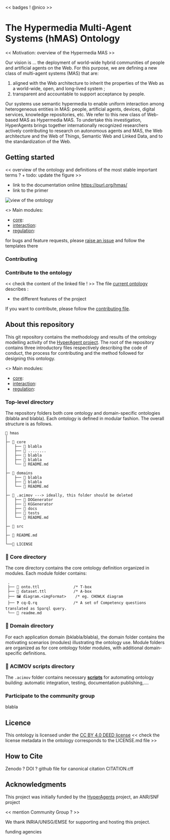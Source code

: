 << badges ! @nico >>

# The Hypermedia Multi-Agent Systems (hMAS) Ontology 

<< Motivation: overview of the Hypermedia MAS >>

Our vision is ...  the deployment of world-wide hybrid communities of people and artificial agents on the Web. For this purpose, we are defining a new class of multi-agent systems (MAS) that are: 

1) aligned with the Web architecture to inherit the properties of the Web as a world-wide, open, and long-lived system ; 
2) transparent and accountable to support acceptance by people. 

Our systems use semantic hypermedia to enable uniform interaction among heterogeneous entities in MAS: people, artificial agents, devices, digital services, knowledge repositories, etc. We refer to this new class of Web-based MAS as Hypermedia MAS.
To undertake this investigation, HyperAgents brings together internationally recognized researchers actively contributing to research on autonomous agents and MAS, the Web architecture and the Web of Things, Semantic Web and Linked Data, and to the standardization of the Web.


## Getting started

<< overview of the ontology and definitions of the most stable important terms ?  + todo: update the figure >> 

* link to the documentation online https://purl.org/hmas/
* link to the primer

![view of the ontology](https://github.com/HyperAgents/ns.hyperagents.org/blob/master/resources/hmas-webvowl-v2.jpg)

<<overview of the modularization >>
Main modules: 
- [core](): 
- [interaction](): 
- [regulation](): 

for bugs and feature requests, please [raise an issue](issues/new) and follow the templates there


### Contributing 

### Contribute to the ontology


<< check the content of the linked file ! >>
The file [current ontology](https://github.com/HyperAgents/ns.hyperagents.org/blob/master/MODELING-ONTOLOGIES.md) describes :
* the different features of the project

If you want to contribute, please follow the [contributing file](https://github.com/HyperAgents/ns.hyperagents.org/blob/master/CONTRIBUTING.md).

## About this repository

This git repository contains the methodology and results of the ontology modelling activity of the [HyperAgent project](https://www.hyperagents.org/).
The root of the repository contains three introductory files respectively describing the code of conduct, the process for contributing and the method followed for designing this ontology.

<<overview of the repository structure: how  >>
Main modules: 
- [core](): 
- [interaction](): 
- [regulation](): 


### Top-level directory 
The repository folders both core ontology and domain-specific ontologies (blabla and blabla). Each ontology is defined in modular fashion. The overall structure is as follows.

```
📂 hmas
│
├─ 📁 core
│   ├── 📁 blabla
│   ├── 📁 ........
│   ├── 📁 blabla
│   ├── 📁 blabla
│   └── 📄 README.md
│
├─ 📁 domains
│   ├── 📁 blabla
│   ├── 📁 blabla
│   └── 📄 README.md
│
├─ 📁 .acimov ---> ideally, this folder should be deleted
│   ├── 📁 DOGenerator
│   ├── 📁 KGGenerator
│   ├── 📁 docs
│   ├── 📁 tests
│   └── 📄 README.md
│
├─ 📁 src
│
├─ 📄 README.md
│
└──🔑 LICENSE
```
### 📁 Core directory

The core directory contains the core ontology definition organized in modules. Each module folder contains: 
```
 .
 ├── 📄 onto.ttl               /* T-box
 ├── 📄 dataset.ttl            /* A-box
 ├── 🖼️ diagram.<imgFormat>    /* eg. CHOWLK diagram
 ├── ❓ cq-Q.rq                /* A set of Competency questions translated as Sparql query.
 └── 📄 readme.md
```

### 📁 Domain directory

For each application domain (bklabla/blabla), the domain folder contains the motivating scenarios (modules) illustrating the ontology use. Module folders are organized as for core ontology folder modules, with additional domain-specific definitions.

### 📁 ACIMOV scripts directory

The `.acimov` folder contains necessary [**scripts**](./.acimov/README.md) for automating ontology building: automatic integration, testing, documentation publishing,....


### Participate to the community group

blabla

## Licence

This ontology is licensed under the [CC BY 4.0 DEED license](LICENSE.md)
<< check the license metadata in the ontology corresponds to the LICENSE.md file >>

## How to Cite

Zenodo ? DOI ? github file for canonical citation CITATION.cff 

## Acknowledgments

This project was initially funded by the [HyperAgents](https://www.hyperagents.org/) project, an ANR/SNF project 

<< mention Community Group ? >>

We thank INRIA/UNISG/EMSE for supporting and hosting this project.

funding agencies 
